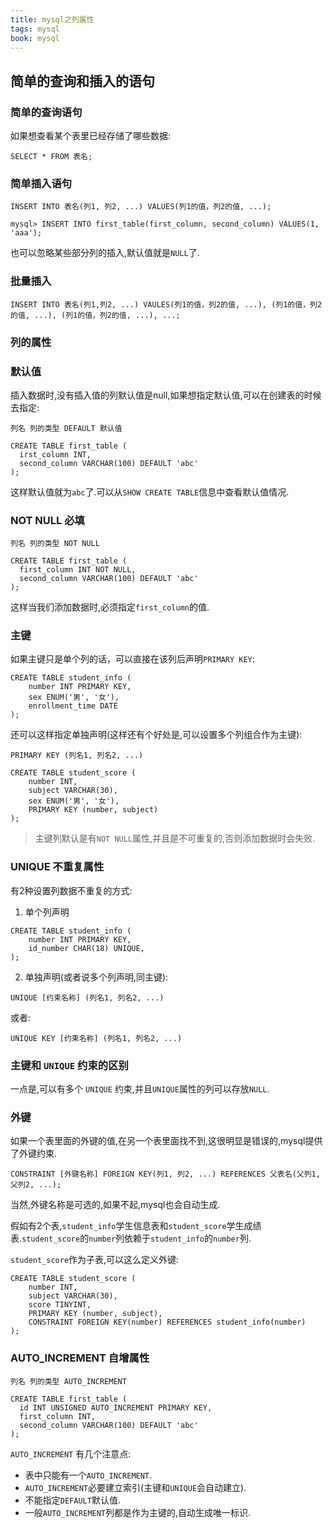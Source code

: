 ```yaml
---
title: mysql之列属性
tags: mysql
book: mysql
---
```

## 简单的查询和插入的语句

### 简单的查询语句
如果想查看某个表里已经存储了哪些数据:

```
SELECT * FROM 表名;
```

### 简单插入语句

```
INSERT INTO 表名(列1, 列2, ...) VALUES(列1的值，列2的值, ...);
```

```shell
mysql> INSERT INTO first_table(first_column, second_column) VALUES(1, 'aaa');
```

也可以忽略某些部分列的插入,默认值就是`NULL`了.

### 批量插入

```
INSERT INTO 表名(列1,列2, ...) VAULES(列1的值，列2的值, ...), (列1的值，列2的值, ...), (列1的值，列2的值, ...), ...;
```

### 列的属性

### 默认值
插入数据时,没有插入值的列默认值是null,如果想指定默认值,可以在创建表的时候去指定:

```
列名 列的类型 DEFAULT 默认值
```

```shell
CREATE TABLE first_table (
  irst_column INT,
  second_column VARCHAR(100) DEFAULT 'abc'
);
```

这样默认值就为`abc`了.可以从`SHOW CREATE TABLE`信息中查看默认值情况.

### NOT NULL 必填

```
列名 列的类型 NOT NULL
```

```shell
CREATE TABLE first_table ( 
  first_column INT NOT NULL, 
  second_column VARCHAR(100) DEFAULT 'abc' 
);
```

这样当我们添加数据时,必须指定`first_column`的值.


### 主键
如果主键只是单个列的话，可以直接在该列后声明`PRIMARY KEY`:

```shell
CREATE TABLE student_info (
    number INT PRIMARY KEY,
    sex ENUM('男', '女'),
    enrollment_time DATE
);
```
还可以这样指定单独声明(这样还有个好处是,可以设置多个列组合作为主键):

```
PRIMARY KEY (列名1, 列名2, ...)
```

```shell
CREATE TABLE student_score (
    number INT,
    subject VARCHAR(30),
    sex ENUM('男', '女'),
    PRIMARY KEY (number, subject)
);
```

> 主键列默认是有`NOT NULL`属性,并且是不可重复的,否则添加数据时会失败.

### UNIQUE 不重复属性
有2种设置列数据不重复的方式:
1. 单个列声明

```shell
CREATE TABLE student_info (
    number INT PRIMARY KEY,
    id_number CHAR(18) UNIQUE,
);
```

2. 单独声明(或者说多个列声明,同主键):

```
UNIQUE [约束名称] (列名1, 列名2, ...)
```

或者:

```
UNIQUE KEY [约束名称] (列名1, 列名2, ...)
```

### 主键和 `UNIQUE` 约束的区别
一点是,可以有多个 `UNIQUE` 约束,并且`UNIQUE`属性的列可以存放`NULL`.

### 外键
如果一个表里面的外键的值,在另一个表里面找不到,这很明显是错误的,mysql提供了外键约束.

```
CONSTRAINT [外键名称] FOREIGN KEY(列1, 列2, ...) REFERENCES 父表名(父列1, 父列2, ...);
```

当然,外键名称是可选的,如果不起,mysql也会自动生成.

假如有2个表,`student_info`学生信息表和`student_score`学生成绩表.`student_score`的`number`列依赖于`student_info`的`number`列.

`student_score`作为子表,可以这么定义外键:

```shell
CREATE TABLE student_score (
    number INT,
    subject VARCHAR(30),
    score TINYINT,
    PRIMARY KEY (number, subject),
    CONSTRAINT FOREIGN KEY(number) REFERENCES student_info(number)
);
```

### AUTO_INCREMENT 自增属性

```
列名 列的类型 AUTO_INCREMENT
```

```
CREATE TABLE first_table (
  id INT UNSIGNED AUTO_INCREMENT PRIMARY KEY,
  first_column INT,
  second_column VARCHAR(100) DEFAULT 'abc'
);
```

`AUTO_INCREMENT` 有几个注意点:
* 表中只能有一个`AUTO_INCREMENT`.
* `AUTO_INCREMENT`必要建立索引(主键和`UNIQUE`会自动建立).
* 不能指定`DEFAULT`默认值.
* 一般`AUTO_INCREMENT`列都是作为主键的,自动生成唯一标识.

